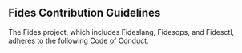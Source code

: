 ## Fides Contribution Guidelines

The Fides project, which includes Fideslang, Fidesops, and Fidesctl, adheres to the following [Code of Conduct](https://ethyca.github.io/fidesops/community/code_of_conduct/).
